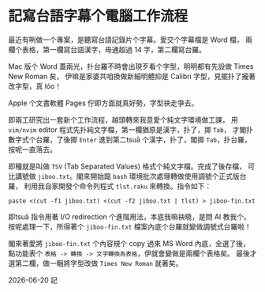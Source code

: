 # 記寫台語字幕个電腦工作流程

最近有咧做一个專案，是聽寫台語記錄片个字幕。愛交个字幕檔是 Word 檔，
兩欄个表格，第一欄寫台語漢字，毋通超過 14 字，第二欄寫台羅。

Mac 版个 Word 蓋兩光，扑台羅不時會出現歹看个字型，明明都有先設做 Times New Roman 矣，
伊嘛是家婆共咱換做新細明體抑是 Calibri 字型，見擺扑了攏著改字型，真 lóo！

Apple 个文書軟體 Pages 佇即方面就真好勢，字型袂走爭去。

即兩工研究出一套新个工作流程，越頭轉來我意愛个純文字環境做工課，
用 `vim/nvim` editor 程式先扑純文字檔，第一欄猶原是漢字，扑了，揤 `Tab`，
才閣扑數字式个台羅，了後揤 `Enter` 進到第二tsuā 个漢字，扑了，閣揤
`Tab`，扑台羅，按呢一直落去。

即種就是叫做 `TSV` (Tab Separated Values) 格式个純文字檔。完成了後存檔，
可比講號做 `jiboo.txt`。閣來開始踮 `bash` 環境批次處理轉做使用調號个正式版台羅，
利用我自家開發个命令列程式 `tlst.raku` 來轉換。指令如下：

```shell
paste <(cut -f1 jiboo.txt) <(cut -f2 jiboo.txt | tlst) > jiboo-fin.txt
```

即tsuā 指令用著 I/O redirection 个進階用法，本底我嘛袂曉，是問 AI 教我个。
按呢處理一下，所得著个 `jiboo-fin.txt` 檔案內底个台羅就變做調號式台羅啦！

閣來著愛將 `jiboo-fin.txt` 个內容規个 copy 過來 MS Word 內底，全選了後，
點功能表个 `表格 -> 轉換 -> 文字轉換為表格`，伊就會變做是兩欄个表格矣。
最後才選第二欄，做一睏將字型改做 `Times New Roman` 就著矣。

2026-06-20 記
